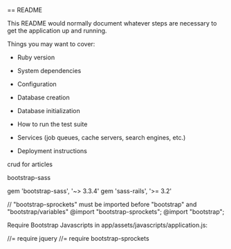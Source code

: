 == README

This README would normally document whatever steps are necessary to get the
application up and running.

Things you may want to cover:

* Ruby version

* System dependencies

* Configuration

* Database creation

* Database initialization

* How to run the test suite

* Services (job queues, cache servers, search engines, etc.)

* Deployment instructions

 crud for articles


 bootstrap-sass

gem 'bootstrap-sass', '~> 3.3.4'
gem 'sass-rails', '>= 3.2'


// "bootstrap-sprockets" must be imported before "bootstrap" and "bootstrap/variables"
@import "bootstrap-sprockets";
@import "bootstrap";

  Require Bootstrap Javascripts in app/assets/javascripts/application.js:

//= require jquery
//= require bootstrap-sprockets


